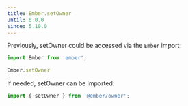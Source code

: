 ```yaml
---
title: Ember.setOwner
until: 6.0.0
since: 5.10.0
---
```



Previously, setOwner could be accessed via the `Ember` import:
```js
import Ember from 'ember';

Ember.setOwner
```

If needed, setOwner can be imported:
```js
import { setOwner } from '@ember/owner';
```
